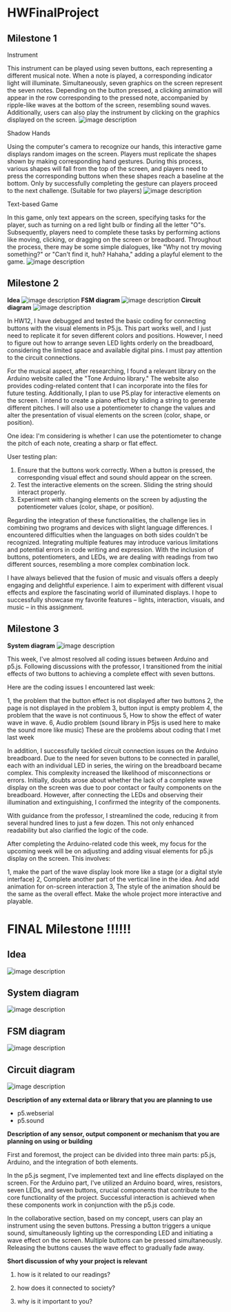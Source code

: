 # HWFinalProject
## Milestone 1
Instrument

This instrument can be played using seven buttons, each representing a different musical note. When a note is played, a corresponding indicator light will illuminate. Simultaneously, seven graphics on the screen represent the seven notes. Depending on the button pressed, a clicking animation will appear in the row corresponding to the pressed note, accompanied by ripple-like waves at the bottom of the screen, resembling sound waves. Additionally, users can also play the instrument by clicking on the graphics displayed on the screen.
![image description](./3.jpg)


Shadow Hands

Using the computer's camera to recognize our hands, this interactive game displays random images on the screen. Players must replicate the shapes shown by making corresponding hand gestures. During this process, various shapes will fall from the top of the screen, and players need to press the corresponding buttons when these shapes reach a baseline at the bottom. Only by successfully completing the gesture can players proceed to the next challenge. (Suitable for two players)
![image description](./2.jpg)


Text-based Game

In this game, only text appears on the screen, specifying tasks for the player, such as turning on a red light bulb or finding all the letter "O"s. Subsequently, players need to complete these tasks by performing actions like moving, clicking, or dragging on the screen or breadboard. Throughout the process, there may be some simple dialogues, like "Why not try moving something?" or "Can't find it, huh? Hahaha," adding a playful element to the game.
![image description](./1.jpg)






## Milestone 2
**Idea**
![image description](./c.jpg)
**FSM diagram**
![image description](./a.jpg)
**Circuit diagram**
![image description](./b.jpg)

In HW12, I have debugged and tested the basic coding for connecting buttons with the visual elements in P5.js. This part works well, and I just need to replicate it for seven different colors and positions. However, I need to figure out how to arrange seven LED lights orderly on the breadboard, considering the limited space and available digital pins. I must pay attention to the circuit connections.

For the musical aspect, after researching, I found a relevant library on the Arduino website called the "Tone Arduino library." The website also provides coding-related content that I can incorporate into the files for future testing. Additionally, I plan to use P5.play for interactive elements on the screen. I intend to create a piano effect by sliding a string to generate different pitches. I will also use a potentiometer to change the values and alter the presentation of visual elements on the screen (color, shape, or position).

One idea: I'm considering is whether I can use the potentiometer to change the pitch of each note, creating a sharp or flat effect.

User testing plan:
1. Ensure that the buttons work correctly. When a button is pressed, the corresponding visual effect and sound should appear on the screen.
2. Test the interactive elements on the screen. Sliding the string should interact properly.
3. Experiment with changing elements on the screen by adjusting the potentiometer values (color, shape, or position).

Regarding the integration of these functionalities, the challenge lies in combining two programs and devices with slight language differences. I encountered difficulties when the languages on both sides couldn't be recognized. Integrating multiple features may introduce various limitations and potential errors in code writing and expression. With the inclusion of buttons, potentiometers, and LEDs, we are dealing with readings from two different sources, resembling a more complex combination lock.

I have always believed that the fusion of music and visuals offers a deeply engaging and delightful experience. I aim to experiment with different visual effects and explore the fascinating world of illuminated displays. I hope to successfully showcase my favorite features – lights, interaction, visuals, and music – in this assignment.



## Milestone 3
**System diagram**
![image description](./d.png)

This week, I've almost resolved all coding issues between Arduino and p5.js. Following discussions with the professor, I transitioned from the initial effects of two buttons to achieving a complete effect with seven buttons.

Here are the coding issues I encountered last week:

1, the problem that the button effect is not displayed after two buttons
2, the page is not displayed in the problem
3, button input is empty problem
4, the problem that the wave is not continuous
5, How to show the effect of water wave in wave.
6, Audio problem (sound library in P5js is used here to make the sound more like music)
These are the problems about coding that I met last week

In addition, I successfully tackled circuit connection issues on the Arduino breadboard. Due to the need for seven buttons to be connected in parallel, each with an individual LED in series, the wiring on the breadboard became complex. This complexity increased the likelihood of misconnections or errors. Initially, doubts arose about whether the lack of a complete wave display on the screen was due to poor contact or faulty components on the breadboard. However, after connecting the LEDs and observing their illumination and extinguishing, I confirmed the integrity of the components.

With guidance from the professor, I streamlined the code, reducing it from several hundred lines to just a few dozen. This not only enhanced readability but also clarified the logic of the code.

After completing the Arduino-related code this week, my focus for the upcoming week will be on adjusting and adding visual elements for p5.js display on the screen. This involves:

1, make the part of the wave display look more like a stage (or a digital style interface)
2, Complete another part of the vertical line in the idea. And add animation for on-screen interaction
3, The style of the animation should be the same as the overall effect. Make the whole project more interactive and playable.



# FINAL Milestone !!!!!!
## Idea
![image description](./c.jpg)
## System diagram
![image description](./d.png)
## FSM diagram
![image description](./a.jpg)
## Circuit diagram
![image description](./b.jpg)

**Description of any external data or library that you are planning to use**

- p5.webserial
- p5.sound

**Description of any sensor, output component or mechanism that you are planning on using or building**

First and foremost, the project can be divided into three main parts: p5.js, Arduino, and the integration of both elements.

In the p5.js segment, I've implemented text and line effects displayed on the screen.  For the Arduino part, I've utilized an Arduino board, wires, resistors, seven LEDs, and seven buttons, crucial components that contribute to the core functionality of the project.  Successful interaction is achieved when these components work in conjunction with the p5.js code.

In the collaborative section, based on my concept, users can play an instrument using the seven buttons.  Pressing a button triggers a unique sound, simultaneously lighting up the corresponding LED and initiating a wave effect on the screen.  Multiple buttons can be pressed simultaneously.  Releasing the buttons causes the wave effect to gradually fade away.



**Short discussion of why your project is relevant**
1. how is it related to our readings?


2. how does it connected to society?
3. why is it important to you?

